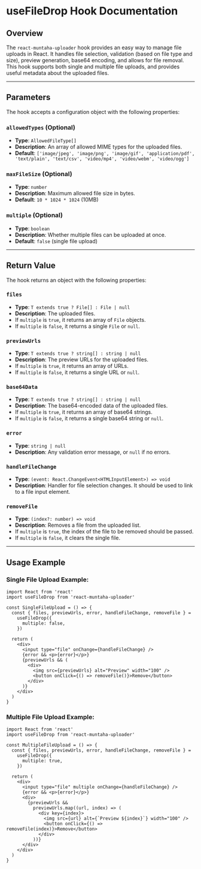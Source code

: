 # useFileDrop Hook Documentation

## Overview

The `react-muntaha-uploader` hook provides an easy way to manage file uploads in React. It handles file selection, validation (based on file type and size), preview generation, base64 encoding, and allows for file removal. This hook supports both single and multiple file uploads, and provides useful metadata about the uploaded files.

---

## Parameters

The hook accepts a configuration object with the following properties:

### `allowedTypes` (Optional)

- **Type**: `AllowedFileType[]`
- **Description**: An array of allowed MIME types for the uploaded files.
- **Default**: `['image/jpeg', 'image/png', 'image/gif', 'application/pdf', 'text/plain', 'text/csv', 'video/mp4', 'video/webm', 'video/ogg']`

### `maxFileSize` (Optional)

- **Type**: `number`
- **Description**: Maximum allowed file size in bytes.
- **Default**: `10 * 1024 * 1024` (10MB)

### `multiple` (Optional)

- **Type**: `boolean`
- **Description**: Whether multiple files can be uploaded at once.
- **Default**: `false` (single file upload)

---

## Return Value

The hook returns an object with the following properties:

### `files`

- **Type**: `T extends true ? File[] : File | null`
- **Description**: The uploaded files.
- If `multiple` is `true`, it returns an array of `File` objects.
- If `multiple` is `false`, it returns a single `File` or `null`.

### `previewUrls`

- **Type**: `T extends true ? string[] : string | null`
- **Description**: The preview URLs for the uploaded files.
- If `multiple` is `true`, it returns an array of URLs.
- If `multiple` is `false`, it returns a single URL or `null`.

### `base64Data`

- **Type**: `T extends true ? string[] : string | null`
- **Description**: The base64-encoded data of the uploaded files.
- If `multiple` is `true`, it returns an array of base64 strings.
- If `multiple` is `false`, it returns a single base64 string or `null`.

### `error`

- **Type**: `string | null`
- **Description**: Any validation error message, or `null` if no errors.

### `handleFileChange`

- **Type**: `(event: React.ChangeEvent<HTMLInputElement>) => void`
- **Description**: Handler for file selection changes. It should be used to link to a file input element.

### `removeFile`

- **Type**: `(index?: number) => void`
- **Description**: Removes a file from the uploaded list.
- If `multiple` is `true`, the index of the file to be removed should be passed.
- If `multiple` is `false`, it clears the single file.

---

## Usage Example

### Single File Upload Example:

```tsx
import React from 'react'
import useFileDrop from 'react-muntaha-uploader'

const SingleFileUpload = () => {
  const { files, previewUrls, error, handleFileChange, removeFile } =
    useFileDrop({
      multiple: false,
    })

  return (
    <div>
      <input type="file" onChange={handleFileChange} />
      {error && <p>{error}</p>}
      {previewUrls && (
        <div>
          <img src={previewUrls} alt="Preview" width="100" />
          <button onClick={() => removeFile()}>Remove</button>
        </div>
      )}
    </div>
  )
}
```

### Multiple File Upload Example:

```tsx
import React from 'react'
import useFileDrop from 'react-muntaha-uploader'

const MultipleFileUpload = () => {
  const { files, previewUrls, error, handleFileChange, removeFile } =
    useFileDrop({
      multiple: true,
    })

  return (
    <div>
      <input type="file" multiple onChange={handleFileChange} />
      {error && <p>{error}</p>}
      <div>
        {previewUrls &&
          previewUrls.map((url, index) => (
            <div key={index}>
              <img src={url} alt={`Preview ${index}`} width="100" />
              <button onClick={() => removeFile(index)}>Remove</button>
            </div>
          ))}
      </div>
    </div>
  )
}
```
